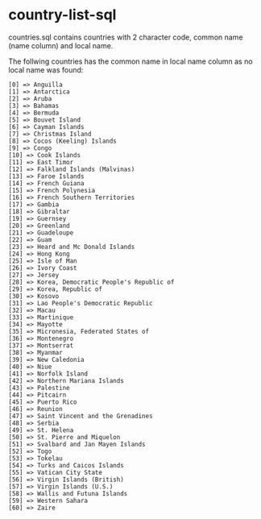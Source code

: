 # country-list-sql
countries.sql contains countries with 2 character code, common name (name column) and local name.

The follwing countries has the common name in local name column as no local name was found:

    [0] => Anguilla
    [1] => Antarctica
    [2] => Aruba
    [3] => Bahamas
    [4] => Bermuda
    [5] => Bouvet Island
    [6] => Cayman Islands
    [7] => Christmas Island
    [8] => Cocos (Keeling) Islands
    [9] => Congo
    [10] => Cook Islands
    [11] => East Timor
    [12] => Falkland Islands (Malvinas)
    [13] => Faroe Islands
    [14] => French Guiana
    [15] => French Polynesia
    [16] => French Southern Territories
    [17] => Gambia
    [18] => Gibraltar
    [19] => Guernsey
    [20] => Greenland
    [21] => Guadeloupe
    [22] => Guam
    [23] => Heard and Mc Donald Islands
    [24] => Hong Kong
    [25] => Isle of Man
    [26] => Ivory Coast
    [27] => Jersey
    [28] => Korea, Democratic People's Republic of
    [29] => Korea, Republic of
    [30] => Kosovo
    [31] => Lao People's Democratic Republic
    [32] => Macau
    [33] => Martinique
    [34] => Mayotte
    [35] => Micronesia, Federated States of
    [36] => Montenegro
    [37] => Montserrat
    [38] => Myanmar
    [39] => New Caledonia
    [40] => Niue
    [41] => Norfolk Island
    [42] => Northern Mariana Islands
    [43] => Palestine
    [44] => Pitcairn
    [45] => Puerto Rico
    [46] => Reunion
    [47] => Saint Vincent and the Grenadines
    [48] => Serbia
    [49] => St. Helena
    [50] => St. Pierre and Miquelon
    [51] => Svalbard and Jan Mayen Islands
    [52] => Togo
    [53] => Tokelau
    [54] => Turks and Caicos Islands
    [55] => Vatican City State
    [56] => Virgin Islands (British)
    [57] => Virgin Islands (U.S.)
    [58] => Wallis and Futuna Islands
    [59] => Western Sahara
    [60] => Zaire
